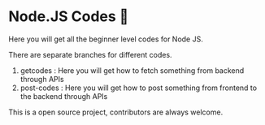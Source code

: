 # Node.JS Codes 🚀
Here you will get all the beginner level codes for Node JS.

There are separate branches for different codes.
  1. getcodes : Here you will get how to fetch something from backend through APIs
  2. post-codes : Here you will get how to post something from frontend to the backend through APIs

This is a open source project, contributors are always welcome. 
